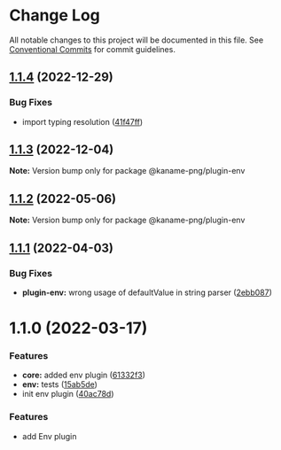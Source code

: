 # Change Log

All notable changes to this project will be documented in this file.
See [Conventional Commits](https://conventionalcommits.org) for commit guidelines.

## [1.1.4](https://github.com/kaname-png/neko-plugins/compare/@kaname-png/plugin-env@1.1.3...@kaname-png/plugin-env@1.1.4) (2022-12-29)

### Bug Fixes

-   import typing resolution ([41f47ff](https://github.com/kaname-png/neko-plugins/commit/41f47ffc58d8b8ebe4a06804ed736eda7f19f12a))

## [1.1.3](https://github.com/kaname-png/neko-plugins/compare/@kaname-png/plugin-env@1.1.2...@kaname-png/plugin-env@1.1.3) (2022-12-04)

**Note:** Version bump only for package @kaname-png/plugin-env

## [1.1.2](https://github.com/kaname-png/neko-plugins/compare/@kaname-png/plugin-env@1.1.1...@kaname-png/plugin-env@1.1.2) (2022-05-06)

**Note:** Version bump only for package @kaname-png/plugin-env

## [1.1.1](https://github.com/kaname-png/neko-plugins/compare/@kaname-png/plugin-env@1.1.0...@kaname-png/plugin-env@1.1.1) (2022-04-03)

### Bug Fixes

-   **plugin-env:** wrong usage of defaultValue in string parser ([2ebb087](https://github.com/kaname-png/neko-plugins/commit/2ebb087c7240c4664b7a42b25fc2ff6de87fe188))

# 1.1.0 (2022-03-17)

### Features

-   **core:** added env plugin ([61332f3](https://github.com/kaname-png/neko-plugins/commit/61332f30c2c31512eff150e0835c7d5354639104))
-   **env:** tests ([15ab5de](https://github.com/kaname-png/neko-plugins/commit/15ab5deed7b98899d03dfd7367370b54c0b64aca))
-   init env plugin ([40ac78d](https://github.com/kaname-png/neko-plugins/commit/40ac78d88e9c93e96106b4ce6596463bf2cc073c))

### Features

-   add Env plugin
